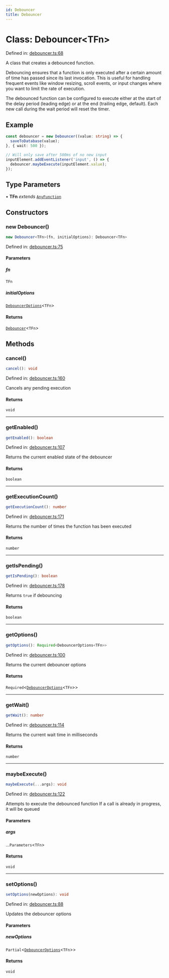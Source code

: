 ```yaml
---
id: Debouncer
title: Debouncer
---
```


<!-- DO NOT EDIT: this page is autogenerated from the type comments -->

# Class: Debouncer\<TFn\>

Defined in: [debouncer.ts:68](https://github.com/TanStack/pacer/blob/main/packages/pacer/src/debouncer.ts#L68)

A class that creates a debounced function.

Debouncing ensures that a function is only executed after a certain amount of time has passed
since its last invocation. This is useful for handling frequent events like window resizing,
scroll events, or input changes where you want to limit the rate of execution.

The debounced function can be configured to execute either at the start of the delay period
(leading edge) or at the end (trailing edge, default). Each new call during the wait period
will reset the timer.

## Example

```ts
const debouncer = new Debouncer((value: string) => {
  saveToDatabase(value);
}, { wait: 500 });

// Will only save after 500ms of no new input
inputElement.addEventListener('input', () => {
  debouncer.maybeExecute(inputElement.value);
});
```

## Type Parameters

• **TFn** *extends* [`AnyFunction`](../type-aliases/anyfunction.md)

## Constructors

### new Debouncer()

```ts
new Debouncer<TFn>(fn, initialOptions): Debouncer<TFn>
```

Defined in: [debouncer.ts:75](https://github.com/TanStack/pacer/blob/main/packages/pacer/src/debouncer.ts#L75)

#### Parameters

##### fn

`TFn`

##### initialOptions

[`DebouncerOptions`](../interfaces/debounceroptions.md)\<`TFn`\>

#### Returns

[`Debouncer`](debouncer.md)\<`TFn`\>

## Methods

### cancel()

```ts
cancel(): void
```

Defined in: [debouncer.ts:160](https://github.com/TanStack/pacer/blob/main/packages/pacer/src/debouncer.ts#L160)

Cancels any pending execution

#### Returns

`void`

***

### getEnabled()

```ts
getEnabled(): boolean
```

Defined in: [debouncer.ts:107](https://github.com/TanStack/pacer/blob/main/packages/pacer/src/debouncer.ts#L107)

Returns the current enabled state of the debouncer

#### Returns

`boolean`

***

### getExecutionCount()

```ts
getExecutionCount(): number
```

Defined in: [debouncer.ts:171](https://github.com/TanStack/pacer/blob/main/packages/pacer/src/debouncer.ts#L171)

Returns the number of times the function has been executed

#### Returns

`number`

***

### getIsPending()

```ts
getIsPending(): boolean
```

Defined in: [debouncer.ts:178](https://github.com/TanStack/pacer/blob/main/packages/pacer/src/debouncer.ts#L178)

Returns `true` if debouncing

#### Returns

`boolean`

***

### getOptions()

```ts
getOptions(): Required<DebouncerOptions<TFn>>
```

Defined in: [debouncer.ts:100](https://github.com/TanStack/pacer/blob/main/packages/pacer/src/debouncer.ts#L100)

Returns the current debouncer options

#### Returns

`Required`\<[`DebouncerOptions`](../interfaces/debounceroptions.md)\<`TFn`\>\>

***

### getWait()

```ts
getWait(): number
```

Defined in: [debouncer.ts:114](https://github.com/TanStack/pacer/blob/main/packages/pacer/src/debouncer.ts#L114)

Returns the current wait time in milliseconds

#### Returns

`number`

***

### maybeExecute()

```ts
maybeExecute(...args): void
```

Defined in: [debouncer.ts:122](https://github.com/TanStack/pacer/blob/main/packages/pacer/src/debouncer.ts#L122)

Attempts to execute the debounced function
If a call is already in progress, it will be queued

#### Parameters

##### args

...`Parameters`\<`TFn`\>

#### Returns

`void`

***

### setOptions()

```ts
setOptions(newOptions): void
```

Defined in: [debouncer.ts:88](https://github.com/TanStack/pacer/blob/main/packages/pacer/src/debouncer.ts#L88)

Updates the debouncer options

#### Parameters

##### newOptions

`Partial`\<[`DebouncerOptions`](../interfaces/debounceroptions.md)\<`TFn`\>\>

#### Returns

`void`
